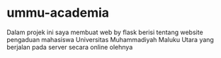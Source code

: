 # ummu-academia
Dalam projek ini saya membuat web by flask berisi tentang website pengaduan mahasiswa Universitas Muhammadiyah Maluku Utara yang berjalan pada server secara online olehnya 
